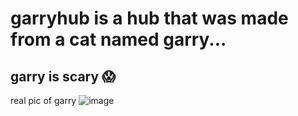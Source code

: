 # garryhub is a hub that was made from a cat named garry...
## garry is scary 😱



real pic of garry
![image](https://github.com/user-attachments/assets/184f9c06-d733-48d4-a30b-6b67bc844c50)

